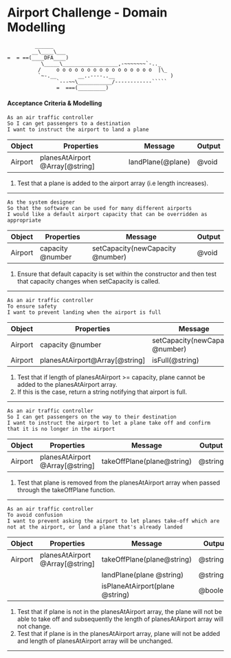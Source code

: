 Airport Challenge - Domain Modelling
=================

```
         ______
        __\____\___
=  = ==(____DFA____)
           \_____\__________________,-~~~~~~~`-.._
          /     o o o o o o o o o o o o o o o o  |\_
          `~-.__       __..----..__                  )
                `---~~\___________/------------`````
                =  ===(_________)

```


#### Acceptance Criteria & Modelling
```
As an air traffic controller
So I can get passengers to a destination
I want to instruct the airport to land a plane
```
| Object  | Properties                      | Message           | Output |
| ------- | ------------------------------- | ----------------- | ------ |
| Airport | planesAtAirport @Array[@string] | landPlane(@plane) | @void  |

1. Test that a plane is added to the airport array (i.e length increases).
---
```
As the system designer
So that the software can be used for many different airports
I would like a default airport capacity that can be overridden as appropriate
```
| Object  | Properties       | Message                          | Output |
| ------- | ---------------- | -------------------------------- | ------ |
| Airport | capacity @number | setCapacity(newCapacity @number) | @void  |

1. Ensure that default capacity is set within the constructor and then test that capacity changes when setCapacity is called.
---
```
As an air traffic controller
To ensure safety
I want to prevent landing when the airport is full
```
| Object  | Properties                     | Message                          | Output  |
| ------- | ------------------------------ | -------------------------------- | ------- |
| Airport | capacity @number               | setCapacity(newCapacity @number) | @void   |
| Airport | planesAtAirport@Array[@string] | isFull(@string)                  | @string |

1. Test that if length of planesAtAirport >= capacity, plane cannot be added to the planesAtAirport array.
2. If this is the case, return a string notifying that airport is full.
---
```
As an air traffic controller
So I can get passengers on the way to their destination
I want to instruct the airport to let a plane take off and confirm that it is no longer in the airport
```
| Object  | Properties                      | Message                    | Output  |
| ------- | ------------------------------- | -------------------------- | ------- |
| Airport | planesAtAirport @Array[@string] | takeOffPlane(plane@string) | @string |

1. Test that plane is removed from the planesAtAirport array when passed through the takeOffPlane function.
---
```
As an air traffic controller
To avoid confusion
I want to prevent asking the airport to let planes take-off which are not at the airport, or land a plane that's already landed
```
| Object  | Properties                      | Message                         | Output   |
| ------- | ------------------------------- | ------------------------------- | -------- |
| Airport | planesAtAirport @Array[@string] | takeOffPlane(plane@string)      | @string  |
|         |                                 | landPlane(plane @string)        | @string  |
|         |                                 | isPlaneAtAirport(plane @string) | @boolean |

1. Test that if plane is not in the planesAtAirport array, the plane will not be able to take off and subsequently the length of planesAtAirport array will not change.
2. Test that if plane is in the planesAtAirport array, plane will not be added and length of planesAtAirport array will be unchanged.
---


